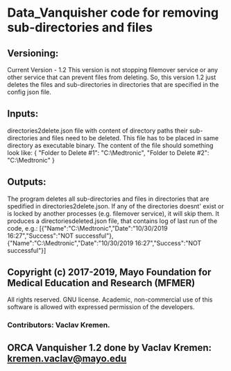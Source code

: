 # Data_Vanquisher code for removing sub-directories and files

## Versioning:
Current Version - 1.2
This version is not stopping filemover service or any other service that can prevent files from deleting. 
So, this version 1.2 just deletes the files and sub-directories in directories
that are specified in the config json file.

## Inputs:
directories2delete.json file with content of directory paths their sub-directories and files need to be deleted.
This file has to be placed in same directory as executable binary.
The content of the file should something look like:
{
  "Folder to Delete #1": "C:\\Medtronic",
  "Folder to Delete #2": "C:\\Medtronic"
}

## Outputs:
The program deletes all sub-directories and files in directories that are spedified in directories2delete.json.
If any of the directories doesnt' exist or is locked by another processes (e.g. filemover service),
it will skip them.
It produces a directoriesdeleted.json file, that contains log of last run of the code, e.g.:
[{"Name":"C:\\Medtronic","Date":"10/30/2019 16:27","Success":"NOT successful"},{"Name":"C:\\Medtronic","Date":"10/30/2019 16:27","Success":"NOT successful"}]

## Copyright (c) 2017-2019, Mayo Foundation for Medical Education and Research (MFMER) 
All rights reserved. GNU license. Academic, non-commercial use of this software is allowed with expressed permission of the developers. 

### Contributors: Vaclav Kremen.

## ORCA Vanquisher 1.2 done by Vaclav Kremen: kremen.vaclav@mayo.edu
